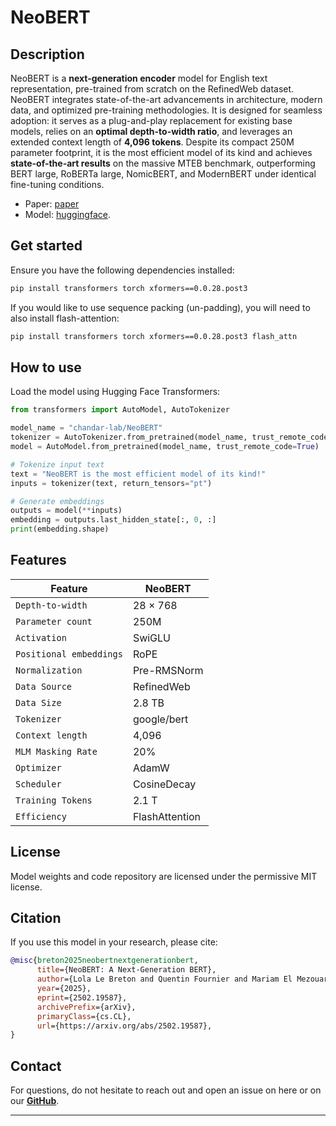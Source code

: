 # NeoBERT

## Description

NeoBERT is a **next-generation encoder** model for English text representation, pre-trained from scratch on the RefinedWeb dataset. NeoBERT integrates state-of-the-art advancements in architecture, modern data, and optimized pre-training methodologies. It is designed for seamless adoption: it serves as a plug-and-play replacement for existing base models, relies on an **optimal depth-to-width ratio**, and leverages an extended context length of **4,096 tokens**. Despite its compact 250M parameter footprint, it is the most efficient model of its kind and achieves **state-of-the-art results** on the massive MTEB benchmark, outperforming BERT large, RoBERTa large, NomicBERT, and ModernBERT under identical fine-tuning conditions. 

- Paper: [paper](https://arxiv.org/abs/2502.19587)
- Model: [huggingface](https://huggingface.co/chandar-lab/NeoBERT).

## Get started

Ensure you have the following dependencies installed:

```bash
pip install transformers torch xformers==0.0.28.post3
```

If you would like to use sequence packing (un-padding), you will need to also install flash-attention:

```bash
pip install transformers torch xformers==0.0.28.post3 flash_attn
```

## How to use

Load the model using Hugging Face Transformers:

```python
from transformers import AutoModel, AutoTokenizer

model_name = "chandar-lab/NeoBERT"
tokenizer = AutoTokenizer.from_pretrained(model_name, trust_remote_code=True)
model = AutoModel.from_pretrained(model_name, trust_remote_code=True)

# Tokenize input text
text = "NeoBERT is the most efficient model of its kind!"
inputs = tokenizer(text, return_tensors="pt")

# Generate embeddings
outputs = model(**inputs)
embedding = outputs.last_hidden_state[:, 0, :]
print(embedding.shape)
```

## Features
| **Feature**       | **NeoBERT**                             |
|---------------------------|-----------------------------|
| `Depth-to-width`        | 28 × 768  |
| `Parameter count`           | 250M                        |
| `Activation`               | SwiGLU                      |
| `Positional embeddings`     | RoPE                        |
| `Normalization`            | Pre-RMSNorm                 |
| `Data Source`              | RefinedWeb                  |
| `Data Size`                | 2.8 TB                       |
| `Tokenizer`                | google/bert                 |
| `Context length`    | 4,096                       |
| `MLM Masking Rate`             | 20%                         |
| `Optimizer`                | AdamW                       |
| `Scheduler`                | CosineDecay                 |
| `Training Tokens`          | 2.1 T                        |
| `Efficiency`               | FlashAttention              |

## License

Model weights and code repository are licensed under the permissive MIT license.

## Citation

If you use this model in your research, please cite:

```bibtex
@misc{breton2025neobertnextgenerationbert,
      title={NeoBERT: A Next-Generation BERT}, 
      author={Lola Le Breton and Quentin Fournier and Mariam El Mezouar and Sarath Chandar},
      year={2025},
      eprint={2502.19587},
      archivePrefix={arXiv},
      primaryClass={cs.CL},
      url={https://arxiv.org/abs/2502.19587}, 
}
```

## Contact

For questions, do not hesitate to reach out and open an issue on here or on our **[GitHub](https://github.com/chandar-lab/NeoBERT)**.

---